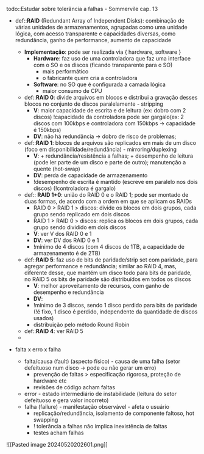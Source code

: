 todo::Estudar sobre tolerância a falhas - Sommervile cap. 13

* def::**RAID** (Redundant Array of Independent Disks): combinação de várias unidades de armazenamentos, agrupadas como uma unidade lógica, com acesso transparente e capacidades diversas, como redundância, ganho de performance, aumento de capacidade
	* **Implementação**: pode ser realizada via { hardware, software }
		* **Hardware**: faz uso de uma controladora que faz uma interface com o SO e os discos (ficando transparente para o SO)
			* mais performático
			* o fabricante quem cria a controladora
		* **Software**: no SO que é configurada a camada lógica
			* maior consumo de CPU
	* def::**RAID 0**: divide arquivos em blocos e distribui a gravação desses blocos no conjunto de discos paralelamente - stripping
		* **V**: maior capacidade de escrita e de leitura (ex: dobro com 2 discos) !capacidade da controladora pode ser gargalo(ex: 2 discos com 100kbps e controladora com 150kbps -> capacidade é 150kbps)
		* **DV**: não há redundância -> dobro de risco de problemas; 
	* def::**RAID 1**: blocos de arquivos são replicados em mais de um disco (foco em disponibilidade/redundância) - mirroring/duplexing
		* **V**: + redundância/resistência a falhas; + desempenho de leitura (pode ler parte de um disco e parte de outro); manutenção a quente (hot-swap)
		* **DV**: perda de capacidade de armazenamento
		* !desempenho de escrita é mantido (escreve em paralelo nos dois discos) (!controladora é gargalo)
	* def:: **RAID 1+0**: união do RAID 0  e o RAID 1; pode ser montado de duas formas, de acordo com a ordem em que se aplicam os RAIDs
		* RAID 0 > RAID 1 > discos: divide os blocos em dois grupos, cada grupo sendo replicado em dois discos
		* RAID 1 > RAID 0 > discos: replica os blocos em dois grupos, cada grupo sendo dividido em dois discos
		* **V**: ver V dos RAID 0 e 1
		* **DV**: ver DV dos RAID 0 e 1
		* !mínimo de 4 discos (com 4 discos de 1TB, a capacidade de armazenamento é de 2TB)
	* def::**RAID 5**: faz uso de bits de paridade/strip set com paridade, para agregar performance e redundância; similar ao RAID 4, mas, diferente desse, que mantém um disco todo para bits de paridade, no RAID 5 os bits de paridade são distribuídos em todos os discos
		* **V**: melhor aproveitamento de recursos, com ganho de desempenho e redundância
		* **DV**:
		* !mínimo de 3 discos, sendo 1 disco perdido para bits de paridade (!é fixo, 1 disco é perdido, independente da quantidade de discos usados)
		* distribuição pelo método Round Robin
	* def::**RAID 4**: ver RAID 5
	* 



* falta x erro x falha 
	* falta/causa (fault) (aspecto físico) - causa de uma falha (setor defeituoso num disco -> pode ou não gerar um erro)
		* prevenção de faltas > especificação rigorosa, proteção de hardware etc
		* revisões de código acham faltas
	* error - estado intermediário de instabilidade (leitura do setor defeituoso e gera valor incorreto)
	* falha (failure) - manifestação observável - afeta o usuário
		* replicação/redundância, isolamento de componente faltoso, hot swapping
		* ! tolerância a falhas não implica inexistência de faltas
		* testes acham falhas




![[Pasted image 20240520202601.png]]